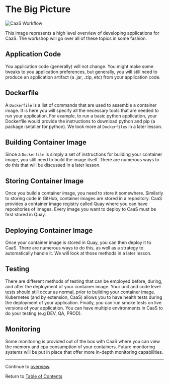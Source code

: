 # The Big Picture

![CaaS Workflow](https://github.ford.com/Containers/localdev/blob/master/docs/images/CaaS-LocalDev.png)

This image represents a high level overview of developing applications for CaaS. The workshop will go over all of these topics in some fashion. 

## Application Code

You application code (generally) will not change. You might make some tweaks to you application preferences, but generally, you will still need to produce an application artifact (a .jar, .zip, etc) from your application code.  

## Dockerfile

A `Dockerfile` is a list of commands that are used to assemble a container image. It is here you will specify all the necessary tools that are needed to run your application. For example, to run a basic python application, your Dockerfile would provide the instructions to download python and pip (a package isntaller for python). We look more at `Dockerfiles` in a later lesson. 

## Building Container Image

Since a `Dockerfile` is simply a set of instructions for building your container image, you still need to build the image itself. There are numerous ways to do this that will be discussed in a later lesson. 

## Storing Container Image

Once you build a container image, you need to store it somewhere. Similarly to storing code in GitHub, container images are stored in a repository. CaaS provides a container image registry called Quay where you can have repositories of images. Every image you want to deploy to CaaS must be first stored in Quay. 

## Deploying Container Image

Once your container image is stored in Quay, you can then deploy it to CaaS. There are numerous ways to do this, as well as a strategy to automatically handle it. We will look at those methods in a later lesson. 

## Testing 

There are different methods of testing that can be employed before, during, and after the deployment of your container image. Your unit and code level tests should still occur as normal, prior to building your container image. Kubernetes (and by extension, CaaS) allows you to have health tests during the deployment of your application. Finally, you can run smoke tests on live versions of your application. You can have multiple environments in CaaS to do your testing (e.g DEV, QA, PROD). 

## Monitoring

Some monitoring is provided out of the box with CaaS where you can view the memory and cpu consumption of your containers. Future monitoring systems will be put in place that offer more in-depth monitoring capabilities. 

---

Continue to [overview](./3-application.md).

Return to [Table of Contents](../README.md#agenda)